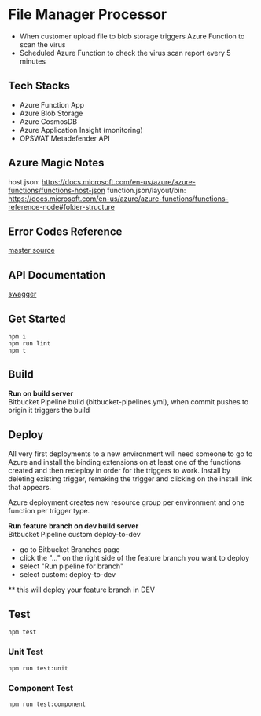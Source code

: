 # File Manager Processor

* When customer upload file to blob storage triggers Azure Function to scan the virus
* Scheduled Azure Function to check the virus scan report every 5 minutes

## Tech Stacks
* Azure Function App
* Azure Blob Storage
* Azure CosmosDB
* Azure Application Insight (monitoring)
* OPSWAT Metadefender API

## Azure Magic Notes
host.json: https://docs.microsoft.com/en-us/azure/azure-functions/functions-host-json
function.json/layout/bin: https://docs.microsoft.com/en-us/azure/azure-functions/functions-reference-node#folder-structure

## Error Codes Reference
[master source](https://bitbucket.org/accordogroup/file-manager/src/master/src/exceptions/errorCodes.js?at=master&fileviewer=file-view-default)

## API Documentation
[swagger](https://bitbucket.org/accordogroup/file-manager/src/master/docs/swagger.yml?at=master&fileviewer=file-view-default)

## Get Started
```
npm i
npm run lint
npm t
```

## Build 

**Run on build server**  
Bitbucket Pipeline build (bitbucket-pipelines.yml), when commit pushes to origin it triggers the build

## Deploy
All very first deployments to a new environment will need someone to go to Azure and install the binding extensions on at least one of the functions created and then redeploy in order for the triggers to work. Install by deleting existing trigger, remaking the trigger and clicking on the install link that appears.

Azure deployment creates new resource group per environment and one function per trigger type.

**Run feature branch on dev build server**  
Bitbucket Pipeline custom deploy-to-dev

* go to Bitbucket Branches page
* click the "..." on the right side of the feature branch you want to deploy
* select "Run pipeline for branch"
* select custom: deploy-to-dev

** this will deploy your feature branch in DEV

## Test
`npm test`

### Unit Test
`npm run test:unit`

### Component Test
`npm run test:component`